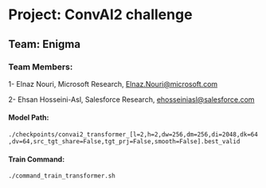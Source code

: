 
# Project: ConvAI2 challenge

## Team: Enigma


### Team Members:

1- Elnaz Nouri, Microsoft Research, Elnaz.Nouri@microsoft.com 

2- Ehsan Hosseini-Asl, Salesforce Research, ehosseiniasl@salesforce.com


#### Model Path:
`./checkpoints/convai2_transformer_[l=2,h=2,dw=256,dm=256,di=2048,dk=64,dv=64,src_tgt_share=False,tgt_prj=False,smooth=False].best_valid`

#### Train Command:
`./command_train_transformer.sh`
